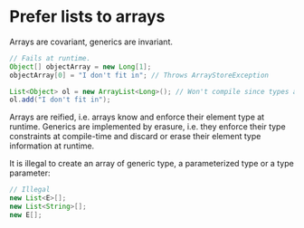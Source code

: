 # Prefer lists to arrays

Arrays are covariant, generics are invariant. 
```java
// Fails at runtime.
Object[] objectArray = new Long[1];
objectArray[0] = "I don't fit in"; // Throws ArrayStoreException

List<Object> ol = new ArrayList<Long>(); // Won't compile since types are incompatible.
ol.add("I don't fit in");
```

Arrays are reified, i.e. arrays know and enforce their element type at runtime. 
Generics are implemented by erasure, i.e. they enforce their type constraints at compile-time and discard
or erase their element type information at runtime. 

It is illegal to create an array of generic type, a parameterized type or a type parameter:

```java
// Illegal
new List<E>[];
new List<String>[];
new E[];
```